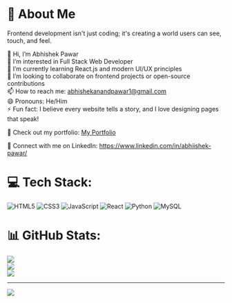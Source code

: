 # 💫 About Me  

Frontend development isn't just coding; it's creating a world users can see, touch, and feel.  

👋 Hi, I’m Abhishek Pawar                                                                                                                                             
👀 I’m interested in Full Stack Web Developer                                                                                                                            
🌱 I’m currently learning React.js and modern UI/UX principles                                                                                                        
💞️ I’m looking to collaborate on frontend projects or open-source contributions                                                                                       
📫 How to reach me: abhishekanandpawar1@gmail.com                                                                                                                     
😄 Pronouns: He/Him                                                                                                                                                   
⚡ Fun fact: I believe every website tells a story, and I love designing pages that speak!   

🔗 Check out my portfolio: [My Portfolio](https://abhishek-pawar-a1-io.vercel.app/)

🔗 Connect with me on LinkedIn: https://www.linkedin.com/in/abhiishek-pawar/

# 💻 Tech Stack:
![HTML5](https://img.shields.io/badge/html5-%23E34F26.svg?style=for-the-badge&logo=html5&logoColor=white) ![CSS3](https://img.shields.io/badge/css3-%231572B6.svg?style=for-the-badge&logo=css3&logoColor=white) ![JavaScript](https://img.shields.io/badge/javascript-%23323330.svg?style=for-the-badge&logo=javascript&logoColor=%23F7DF1E) ![React](https://img.shields.io/badge/react-%2320232a.svg?style=for-the-badge&logo=react&logoColor=%2361DAFB) ![Python](https://img.shields.io/badge/python-3670A0?style=for-the-badge&logo=python&logoColor=ffdd54) ![MySQL](https://img.shields.io/badge/mysql-4479A1.svg?style=for-the-badge&logo=mysql&logoColor=white)

# 📊 GitHub Stats:
![](https://github-readme-stats.vercel.app/api?username=AbhishekPawarA1&theme=dark&hide_border=false&include_all_commits=false&count_private=false)<br/>
![](https://github-readme-streak-stats.herokuapp.com/?user=AbhishekPawarA1&theme=dark&hide_border=false)<br/>
![](https://github-readme-stats.vercel.app/api/top-langs/?username=AbhishekPawarA1&theme=dark&hide_border=false&include_all_commits=false&count_private=false&layout=compact)

---
[![](https://visitcount.itsvg.in/api?id=AbhishekPawarA1&icon=0&color=0)](https://visitcount.itsvg.in)

<!-- Proudly created with GPRM ( https://gprm.itsvg.in ) -->
<!---


AbhishekPawarA1/AbhishekPawarA1 is a ✨ special ✨ repository because its `README.md` (this file) appears on your GitHub profile.
You can click the Preview link to take a look at your changes.
--->
